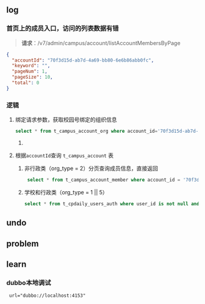 ## log

### 首页上的成员入口，访问的列表数据有错

> **请求**：/v7/admin/campus/account/listAccountMembersByPage

```json
{
  "accountId": "70f3d15d-ab7d-4a69-bb80-6e6b86abb0fc",
  "keyword": "",
  "pageNum": 1,
  "pageSize": 10,
  "total": 0
}
```

### 逻辑

1. 绑定请求参数，获取校园号绑定的组织信息

   ```sql
   select * from t_campus_account_org where account_id='70f3d15d-ab7d-4a69-bb80-6e6b86abb0fc'
   ```

   1. 

2. 根据`accountId`查询 `t_campus_account` 表

   1. 非行政类（org_type = 2）分页查询成员信息，直接返回

      ```sql
       select * from t_campus_account_member where account_id = '70f3d15d-ab7d-4a69-bb80-6e6b86abb0fc'
      ```

   2. 学校和行政类（org_type = 1 || 5） 

      ```sql
      select * from t_cpdaily_users_auth where user_id is not null and user_id != '' and user_Src_Type != 'DEFAULT'
      ```

      

## undo

## problem

## learn

### dubbo本地调试

```
 url="dubbo://localhost:4153"
```


